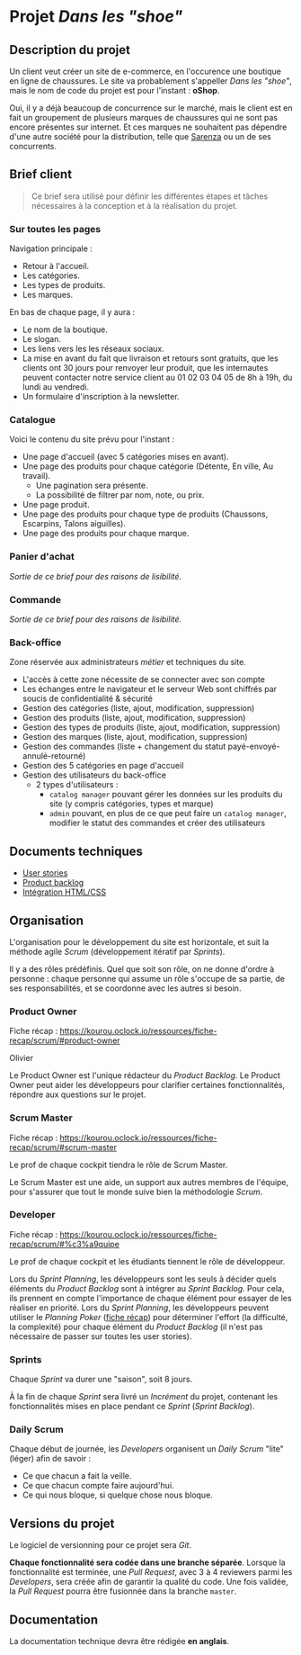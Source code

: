 # Projet _Dans les "shoe"_

## Description du projet

Un client veut créer un site de e-commerce, en l'occurence une boutique en ligne de chaussures.
Le site va probablement s'appeller _Dans les "shoe"_, mais le nom de code du projet est pour l'instant : **oShop**.

Oui, il y a déjà beaucoup de concurrence sur le marché, mais le client est en fait un groupement de plusieurs marques de chaussures qui ne sont pas encore présentes sur internet. Et ces marques ne souhaitent pas dépendre d'une autre société pour la distribution, telle que [Sarenza](https://fr.wikipedia.org/wiki/Sarenza) ou un de ses concurrents.

## Brief client

> Ce brief sera utilisé pour définir les différentes étapes et tâches nécessaires à la conception et à la réalisation du projet.

### Sur toutes les pages

Navigation principale :

- Retour à l'accueil.
- Les catégories.
- Les types de produits.
- Les marques.

En bas de chaque page, il y aura :

- Le nom de la boutique.
- Le slogan.
- Les liens vers les les réseaux sociaux.
- La mise en avant du fait que livraison et retours sont gratuits, que les clients ont 30 jours pour renvoyer leur produit, que les internautes peuvent contacter notre service client au 01 02 03 04 05 de 8h à 19h, du lundi au vendredi.
- Un formulaire d'inscription à la newsletter.

### Catalogue

Voici le contenu du site prévu pour l'instant :

- Une page d'accueil (avec 5 catégories mises en avant).
- Une page des produits pour chaque catégorie (Détente, En ville, Au travail).
  - Une pagination sera présente.
  - La possibilité de filtrer par nom, note, ou prix.
- Une page produit.
- Une page des produits pour chaque type de produits (Chaussons, Escarpins, Talons aiguilles).
- Une page des produits pour chaque marque.

### Panier d'achat

_Sortie de ce brief pour des raisons de lisibilité._

### Commande

_Sortie de ce brief pour des raisons de lisibilité._

### Back-office

Zone réservée aux administrateurs _métier_ et techniques du site.

- L'accès à cette zone nécessite de se connecter avec son compte
- Les échanges entre le navigateur et le serveur Web sont chiffrés par soucis de confidentialité & sécurité
- Gestion des catégories (liste, ajout, modification, suppression)
- Gestion des produits (liste, ajout, modification, suppression)
- Gestion des types de produits (liste, ajout, modification, suppression)
- Gestion des marques (liste, ajout, modification, suppression)
- Gestion des commandes (liste + changement du statut payé-envoyé-annulé-retourné)
- Gestion des 5 catégories en page d'accueil
- Gestion des utilisateurs du back-office
  - 2 types d'utilisateurs :
    - `catalog manager` pouvant gérer les données sur les produits du site (y compris catégories, types et marque)
    - `admin` pouvant, en plus de ce que peut faire un `catalog manager`, modifier le statut des commandes et créer des utilisateurs

## Documents techniques

- [User stories](docs/user_stories.md)
- [Product backlog](docs/product_backlog.md)
- [Intégration HTML/CSS](docs/html-css/)

## Organisation

L'organisation pour le développement du site est horizontale, et suit la méthode agile _Scrum_ (développement itératif par _Sprints_).

Il y a des rôles prédéfinis. Quel que soit son rôle, on ne donne d'ordre à personne : chaque personne qui assume un rôle s'occupe de sa partie, de ses responsabilités, et se coordonne avec les autres si besoin.

### Product Owner

Fiche récap : https://kourou.oclock.io/ressources/fiche-recap/scrum/#product-owner

Olivier

Le Product Owner est l'unique rédacteur du _Product Backlog_.
Le Product Owner peut aider les développeurs pour clarifier certaines fonctionnalités, répondre aux questions sur le projet.

### Scrum Master

Fiche récap : https://kourou.oclock.io/ressources/fiche-recap/scrum/#scrum-master

Le prof de chaque cockpit tiendra le rôle de Scrum Master.

Le Scrum Master est une aide, un support aux autres membres de l'équipe, pour s'assurer que tout le monde suive bien la méthodologie _Scrum_.

### Developer

Fiche récap : https://kourou.oclock.io/ressources/fiche-recap/scrum/#%c3%a9quipe

Le prof de chaque cockpit et les étudiants tiennent le rôle de développeur.

Lors du _Sprint Planning_, les développeurs sont les seuls à décider quels éléments du _Product Backlog_ sont à intégrer au _Sprint Backlog_. Pour cela, ils prennent en compte l'importance de chaque élément pour essayer de les réaliser en priorité.
Lors du _Sprint Planning_, les développeurs peuvent utiliser le _Planning Poker_ ([fiche récap](https://kourou.oclock.io/ressources/fiche-recap/scrum/#sprint-planning)) pour déterminer l'effort (la difficulté, la complexité) pour chaque élément du _Product Backlog_ (il n'est pas nécessaire de passer sur toutes les user stories).

### Sprints

Chaque _Sprint_ va durer une "saison", soit 8 jours.

À la fin de chaque _Sprint_ sera livré un _Incrément_ du projet, contenant les fonctionnalités mises en place pendant ce _Sprint_ (_Sprint Backlog_).

### Daily Scrum

Chaque début de journée, les _Developers_ organisent un _Daily Scrum_ "lite" (léger) afin de savoir :

- Ce que chacun a fait la veille.
- Ce que chacun compte faire aujourd'hui.
- Ce qui nous bloque, si quelque chose nous bloque.

## Versions du projet

Le logiciel de versionning pour ce projet sera _Git_.

**Chaque fonctionnalité sera codée dans une branche séparée**.
Lorsque la fonctionnalité est terminée, une _Pull Request_, avec 3 à 4 reviewers parmi les _Developers_, sera créée afin de garantir la qualité du code. Une fois validée, la _Pull Request_ pourra être fusionnée dans la branche `master`.

## Documentation

La documentation technique devra être rédigée **en anglais**.

